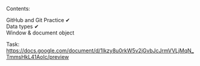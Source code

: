 Contents:

GitHub and Git Practice ✔  
Data types ✔  
Window & document object

Task:
https://docs.google.com/document/d/1lkzy8u0rkW5v2jGvbJcJrmVVLjMqN_TmmsHkL41AoIc/preview
